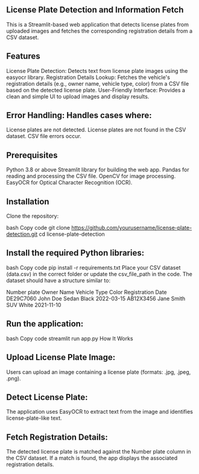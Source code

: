 ## License Plate Detection and Information Fetch

This is a Streamlit-based web application that detects license plates from uploaded images and fetches the corresponding registration details from a CSV dataset.

## Features
License Plate Detection: Detects text from license plate images using the easyocr library.
Registration Details Lookup: Fetches the vehicle's registration details (e.g., owner name, vehicle type, color) from a CSV file based on the detected license plate.
User-Friendly Interface: Provides a clean and simple UI to upload images and display results.

## Error Handling: Handles cases where:

License plates are not detected.
License plates are not found in the CSV dataset.
CSV file errors occur.

## Prerequisites
Python 3.8 or above
Streamlit library for building the web app.
Pandas for reading and processing the CSV file.
OpenCV for image processing.
EasyOCR for Optical Character Recognition (OCR).


## Installation
Clone the repository:

bash
Copy code
git clone https://github.com/yourusername/license-plate-detection.git
cd license-plate-detection

## Install the required Python libraries:

bash
Copy code
pip install -r requirements.txt
Place your CSV dataset (data.csv) in the correct folder or update the csv_file_path in the code. The dataset should have a structure similar to:

Number plate	Owner Name	Vehicle Type	Color	Registration Date
DE29C7060	John Doe	Sedan	Black	2022-03-15
AB12X3456	Jane Smith	SUV	White	2021-11-10

## Run the application:

bash
Copy code
streamlit run app.py
How It Works

## Upload License Plate Image:

Users can upload an image containing a license plate (formats: .jpg, .jpeg, .png).

## Detect License Plate:

The application uses EasyOCR to extract text from the image and identifies license-plate-like text.

## Fetch Registration Details:

The detected license plate is matched against the Number plate column in the CSV dataset.
If a match is found, the app displays the associated registration details.
